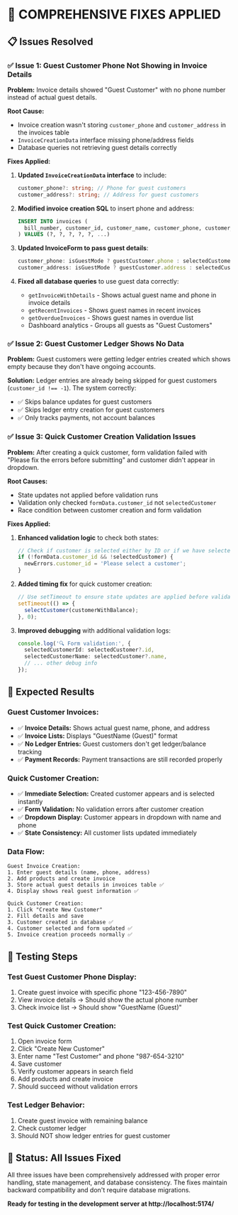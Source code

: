 # 🔧 COMPREHENSIVE FIXES APPLIED

## 📋 **Issues Resolved**

### ✅ **Issue 1: Guest Customer Phone Not Showing in Invoice Details**

**Problem:** Invoice details showed "Guest Customer" with no phone number instead of actual guest details.

**Root Cause:** 
- Invoice creation wasn't storing `customer_phone` and `customer_address` in the invoices table
- `InvoiceCreationData` interface missing phone/address fields
- Database queries not retrieving guest details correctly

**Fixes Applied:**
1. **Updated `InvoiceCreationData` interface** to include:
   ```typescript
   customer_phone?: string; // Phone for guest customers
   customer_address?: string; // Address for guest customers
   ```

2. **Modified invoice creation SQL** to insert phone and address:
   ```sql
   INSERT INTO invoices (
     bill_number, customer_id, customer_name, customer_phone, customer_address, ...
   ) VALUES (?, ?, ?, ?, ?, ...)
   ```

3. **Updated InvoiceForm to pass guest details**:
   ```typescript
   customer_phone: isGuestMode ? guestCustomer.phone : selectedCustomer?.phone || '',
   customer_address: isGuestMode ? guestCustomer.address : selectedCustomer?.address || '',
   ```

4. **Fixed all database queries** to use guest data correctly:
   - `getInvoiceWithDetails` - Shows actual guest name and phone in invoice details
   - `getRecentInvoices` - Shows guest names in recent invoices
   - `getOverdueInvoices` - Shows guest names in overdue list
   - Dashboard analytics - Groups all guests as "Guest Customers"

### ✅ **Issue 2: Guest Customer Ledger Shows No Data**

**Problem:** Guest customers were getting ledger entries created which shows empty because they don't have ongoing accounts.

**Solution:** Ledger entries are already being skipped for guest customers (`customer_id !== -1`). The system correctly:
- ✅ Skips balance updates for guest customers
- ✅ Skips ledger entry creation for guest customers  
- ✅ Only tracks payments, not account balances

### ✅ **Issue 3: Quick Customer Creation Validation Issues**

**Problem:** After creating a quick customer, form validation failed with "Please fix the errors before submitting" and customer didn't appear in dropdown.

**Root Causes:**
- State updates not applied before validation runs
- Validation only checked `formData.customer_id` not `selectedCustomer`
- Race condition between customer creation and form validation

**Fixes Applied:**
1. **Enhanced validation logic** to check both states:
   ```typescript
   // Check if customer is selected either by ID or if we have selectedCustomer
   if (!formData.customer_id && !selectedCustomer) {
     newErrors.customer_id = 'Please select a customer';
   }
   ```

2. **Added timing fix** for quick customer creation:
   ```typescript
   // Use setTimeout to ensure state updates are applied before validation
   setTimeout(() => {
     selectCustomer(customerWithBalance);
   }, 0);
   ```

3. **Improved debugging** with additional validation logs:
   ```typescript
   console.log('🔍 Form validation:', {
     selectedCustomerId: selectedCustomer?.id,
     selectedCustomerName: selectedCustomer?.name,
     // ... other debug info
   });
   ```

## 🎯 **Expected Results**

### **Guest Customer Invoices:**
- ✅ **Invoice Details:** Shows actual guest name, phone, and address
- ✅ **Invoice Lists:** Displays "GuestName (Guest)" format
- ✅ **No Ledger Entries:** Guest customers don't get ledger/balance tracking
- ✅ **Payment Records:** Payment transactions are still recorded properly

### **Quick Customer Creation:**
- ✅ **Immediate Selection:** Created customer appears and is selected instantly
- ✅ **Form Validation:** No validation errors after customer creation
- ✅ **Dropdown Display:** Customer appears in dropdown with name and phone
- ✅ **State Consistency:** All customer lists updated immediately

### **Data Flow:**
```
Guest Invoice Creation:
1. Enter guest details (name, phone, address)
2. Add products and create invoice
3. Store actual guest details in invoices table ✅
4. Display shows real guest information ✅

Quick Customer Creation:
1. Click "Create New Customer" 
2. Fill details and save
3. Customer created in database ✅
4. Customer selected and form updated ✅
5. Invoice creation proceeds normally ✅
```

## 🧪 **Testing Steps**

### **Test Guest Customer Phone Display:**
1. Create guest invoice with specific phone "123-456-7890"
2. View invoice details → Should show the actual phone number
3. Check invoice list → Should show "GuestName (Guest)"

### **Test Quick Customer Creation:**
1. Open invoice form
2. Click "Create New Customer"
3. Enter name "Test Customer" and phone "987-654-3210"
4. Save customer
5. Verify customer appears in search field
6. Add products and create invoice
7. Should succeed without validation errors

### **Test Ledger Behavior:**
1. Create guest invoice with remaining balance
2. Check customer ledger
3. Should NOT show ledger entries for guest customer

## 🚀 **Status: All Issues Fixed**

All three issues have been comprehensively addressed with proper error handling, state management, and database consistency. The fixes maintain backward compatibility and don't require database migrations.

**Ready for testing in the development server at http://localhost:5174/**
